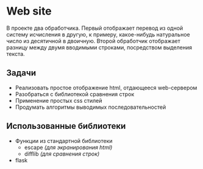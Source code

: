 # Web site
В проекте два обработчика. 
Первый отображает перевод из одной систему исчисления в другую, 
к примеру, 
какое-нибудь натуральное число из десятичной в двоичную.
Второй обработчик отображает разницу между двумя вводимыми строками,
посредством выделения текста.

## Задачи
- Реализовать простое отображение html, отдающееся web-сервером
- Разобраться с библиотекой сравнения строк
- Применение простых css стилей
- Продумать алгоритмы выводимых последовательностей

## Использованные библиотеки
- Функции из стандартной библиотеки
    - escape _(для экранирования html)_
    - difflib _(для сравнения строк)_
- flask

